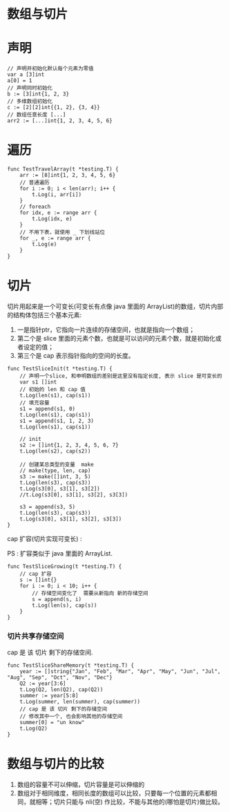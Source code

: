 
# 数组与切片

# 声明

```
// 声明并初始化默认每个元素为零值
var a [3]int 
a[0] = 1
// 声明同时初始化
b := [3]int{1, 2, 3} 
// 多维数组初始化
c := [2][2]int{{1, 2}, {3, 4}} 
// 数组任意长度 [...]
arr2 := [...]int{1, 2, 3, 4, 5, 6}
```

# 遍历

```
func TestTravelArray(t *testing.T) {
	arr := [8]int{1, 2, 3, 4, 5, 6}
	// 普通遍历
	for i := 0; i < len(arr); i++ {
		t.Log(i, arr[i])
	}
	// foreach
	for idx, e := range arr {
		t.Log(idx, e)
	}
	// 不用下表，就使用 _ 下划线站位
	for _, e := range arr {
		t.Log(e)
	}
}
```

# 切片

切片用起来是一个可变长(可变长有点像 java 里面的 ArrayList)的数组，切片内部的结构体包括三个基本元素:

1. 一是指针ptr，它指向一片连续的存储空间，也就是指向一个数组；
2. 第二个是 slice 里面的元素个数，也就是可以访问的元素个数，就是初始化或者设定的值；
3. 第三个是 cap 表示指针指向的空间的长度。

```
func TestSliceInit(t *testing.T) {
	// 声明一个slice, 和申明数组的差别是这里没有指定长度, 表示 slice 是可变长的
	var s1 []int
	// 初始的 len 和 cap 值
	t.Log(len(s1), cap(s1))
	// 填充容量
	s1 = append(s1, 0)
	t.Log(len(s1), cap(s1))
	s1 = append(s1, 1, 2, 3)
	t.Log(len(s1), cap(s1))

	// init
	s2 := []int{1, 2, 3, 4, 5, 6, 7}
	t.Log(len(s2), cap(s2))

	// 创建某总类型的变量  make
	// make(type, len, cap)
	s3 := make([]int, 3, 5)
	t.Log(len(s3), cap(s3))
	t.Log(s3[0], s3[1], s3[2])
	//t.Log(s3[0], s3[1], s3[2], s3[3])

	s3 = append(s3, 5)
	t.Log(len(s3), cap(s3))
	t.Log(s3[0], s3[1], s3[2], s3[3])
}
```

cap 扩容(切片实现可变长) :

PS : 扩容类似于 java 里面的 ArrayList.

```
func TestSliceGrowing(t *testing.T) {
	// cap 扩容
	s := []int{}
	for i := 0; i < 10; i++ {
		// 存储空间变化了  需要从新指向 新的存储空间
		s = append(s, i)
		t.Log(len(s), cap(s))
	}
}
```

### 切片共享存储空间

cap 是 该 切片 剩下的存储空间.

```
func TestSliceShareMemory(t *testing.T) {
	year := []string{"Jan", "Feb", "Mar", "Apr", "May", "Jun", "Jul", "Aug", "Sep", "Oct", "Nov", "Dec"}
	Q2 := year[3:6]
	t.Log(Q2, len(Q2), cap(Q2))
	summer := year[5:8]
	t.Log(summer, len(summer), cap(summer))
	// cap 是 该 切片 剩下的存储空间
    // 修改其中一个, 也会影响其他的存储空间
	summer[0] = "un know"
	t.Log(Q2)
}
```

# 数组与切片的比较

1. 数组的容量不可以伸缩，切片容量是可以伸缩的
2. 数组对于相同维度，相同长度的数组可以比较，只要每一个位置的元素都相同，就相等；切片只能与 nli(空) 作比较，不能与其他的(哪怕是切片)做比较。
